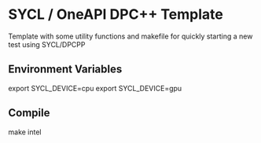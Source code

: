 # SYCL / OneAPI DPC++ Template

Template with some utility functions and makefile for quickly starting a new test using SYCL/DPCPP

## Environment Variables

export SYCL_DEVICE=cpu
export SYCL_DEVICE=gpu

## Compile

make intel
